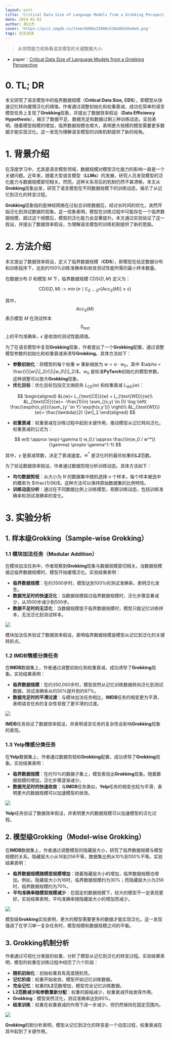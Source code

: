 ```yaml
---
layout: post
title: 'Critical Data Size of Language Models from a Grokking Perspective'
date: 2024-02-02
author: 郑之杰
cover: 'https://pic1.imgdb.cn/item/6800a23688c538a9b5d5e6eb.png'
tags: 论文阅读
---
```


> 从领悟能力视角看语言模型的关键数据大小.

- paper：[Critical Data Size of Language Models from a Grokking Perspective](https://arxiv.org/abs/2401.10463)

# 0. TL; DR
本文研究了语言模型中的临界数据规模（**Critical Data Size, CDS**），即模型从快速记忆转向缓慢泛化的阈值。作者通过调整初始化和权重衰减，成功在简单的语言模型任务上复现了**Grokking**现象，并提出了数据效率假设（**Data Efficiency Hypothesis**），揭示了数据不足、数据充足和数据过剩三种训练动态。实验表明，随着模型规模的增加，临界数据规模也增大，表明更大规模的模型需要更多数据才能实现泛化。这一发现为理解语言模型的训练机制提供了新的视角。

# 1. 背景介绍
在深度学习中，尤其是语言模型领域，数据规模对模型泛化能力的影响一直是一个关键问题。近年来，随着大型语言模型（**LLMs**）的发展，研究人员发现模型的泛化能力与数据规模密切相关。然而，这种关系背后的机制仍然不甚清晰。本文从**Grokking**现象出发，研究了语言模型在不同数据规模下的训练动态，揭示了从记忆到泛化的转变过程。

**Grokking**现象指的是神经网络在过拟合训练数据后，经过长时间的优化，突然开始泛化到测试数据的现象。这一现象表明，模型在训练过程中可能存在一个临界数据规模，超过这个规模后，模型的泛化能力会显著提升。本文通过实验验证了这一假设，并提出了数据效率假设，为理解语言模型的训练机制提供了新的思路。

# 2. 方法介绍

本文提出了数据效率假设，定义了临界数据规模（**CDS**），即模型在给定数据分布和训练程序下，达到约100%训练准确率和收敛测试性能所需的最小样本数量。

在数据分布 $D$ 和模型 $M$ 下，临界数据规模 $\text{CDS}(D,M)$ 定义为：

$$
\text{CDS}(D,M) := \min \{ n \mid \mathbb{E}_{S \sim D^n} [\text{Acc}_S(M)] \geq \epsilon \}
$$


其中，$$\text{Acc}_S(M)$$ 表示模型 $M$ 在测试样本 $$S_{\text{test}}$$ 上的平均准确率，$\epsilon$ 是收敛的测试性能阈值。

为了在语言模型中复现**Grokking**现象，作者提出了一个**Grokking**配置，通过调整模型参数的初始化和权重衰减来诱导**Grokking**。具体方法如下：

- **参数初始化**：将模型的每个权重 $w$ 重新缩放为 $w = \alpha \cdot w_0$，其中 $\alpha = \frac{\|\|w\|\|_2}{\|\|w_0\|\|_2}$，$w_0$ 是标准**PyTorch**初始化的模型参数。这种调整可以放大**Grokking**现象。
- **优化目标**：优化目标包括交叉熵损失 $L_{\text{CE}}(w)$ 和权重衰减 $L_{\text{WD}}(w)$：

$$
\begin{aligned}
 &L(w)= L_{\text{CE}}(w) + L_{\text{WD}}(w)\\
 &L_{\text{CE}}(w)= -\frac{1}{n} \sum_{(x,y) \in D} \log \left( \frac{\exp(h(x,y))}{\sum_{y' \in Y} \exp(h(x,y'))} \right)\\
 &L_{\text{WD}}(w)= \frac{\lambda}{2} \|w\|_2
\end{aligned}
$$


- **权重衰减**：权重衰减在训练过程中起到关键作用，推动模型从记忆转向泛化。权重衰减的公式为：

$$
w(t) \approx \exp(-\gamma t) w_0,t \approx \frac{\ln(w_0 / w^*)}{\gamma} \propto \gamma^{-1}
$$

其中，$\gamma$ 是衰减常数，决定了衰减速度。$w^*$ 是泛化时的最优权重的**L2**范数。

为了验证数据效率假设，作者通过数据剪枝分析训练动态。具体方法如下：
- **均匀数据剪枝**：从大小为 $N$ 的数据集中随机选择 $n$ 个样本，每个样本被选中的概率为 $\frac{1}{N}$。这种方法可以保持原始数据集的比例特性。
- **训练动态分析**：通过在不同数据比例上训练模型，观察训练动态，包括训练准确率和测试准确率的变化。

# 3. 实验分析

## 1. 样本级Grokking（Sample-wise Grokking）

### 1.1 模块加法任务（Modular Addition）

在模块加法任务中，作者观察到**Grokking**现象与数据规模密切相关。当数据规模接近临界数据规模时，模型开始缓慢泛化。实验结果表明：
- **临界数据规模**：在约3500步时，模型达到100%的测试准确率，表明泛化发生。
- **数据充足时的快速泛化**：当数据规模超过临界数据规模时，泛化步骤显著减少，从3500步减少到500步。
- **数据不足时的无泛化**：当数据规模低于临界数据规模时，模型只能记忆训练样本，无法泛化到测试样本。

![](https://pic1.imgdb.cn/item/6824077f58cb8da5c8f1119c.png)

模块加法任务验证了数据效率假设，表明临界数据规模是模型从记忆到泛化的关键转折点。

### 1.2 IMDB情感分类任务
在**IMDB**数据集上，作者通过调整初始化和权重衰减，成功诱导了**Grokking**现象。实验结果表明：
- **临界数据规模**：在约350,000步时，模型突然从记忆训练数据转向泛化到测试数据，测试准确率从约50%提升到约87%。
- **数据充足时的平滑过渡**：与模块加法任务相比，**IMDB**任务的相变更为平滑，表明语言任务的复杂性导致了更平滑的过渡。

![](https://pic1.imgdb.cn/item/682407da58cb8da5c8f1133c.png)

**IMDB**任务验证了数据效率假设，并表明语言任务的复杂性会影响**Grokking**现象的表现。

### 1.3 Yelp情感分类任务
在**Yelp**数据集上，作者通过数据剪枝和**Grokking**配置，成功诱导了**Grokking**现象。实验结果表明：
- **临界数据规模**：在约10%的数据子集上，模型表现出**Grokking**现象。随着数据规模的增加，泛化步骤逐渐减少。
- **数据充足时的快速收敛**：与**IMDB**任务类似，**Yelp**任务的相变也较为平滑，表明更大的数据规模可以加速模型的收敛。

![](https://pic1.imgdb.cn/item/6824080f58cb8da5c8f11464.png)

**Yelp**任务验证了数据效率假设，并表明更大的数据规模可以加速模型的泛化过程。

## 2. 模型级Grokking（Model-wise Grokking）

在**IMDB**数据集上，作者通过调整模型的隐藏层大小，研究了临界数据规模与模型规模的关系。隐藏层大小从16到256不等，数据集比例从10%到100%不等。实验结果表明：
- **临界数据规模随模型规模增加**：随着隐藏层大小的增加，临界数据规模也增加。例如，隐藏层大小为16时，临界数据规模约为30%；而隐藏层大小为256时，临界数据规模约为70%。
- **平均准确率随模型规模减少**：在固定的数据规模下，较大的模型不一定表现更好。实验结果表明，平均准确率随隐藏层大小的增加而减少。

![](https://pic1.imgdb.cn/item/6824086858cb8da5c8f1159e.png)

模型级**Grokking**实验表明，更大的模型需要更多的数据才能实现泛化。这一发现强调了在学习单一复杂任务时，模型规模和数据规模之间的平衡。

## 3. Grokking机制分析
作者通过可视化分类层的权重，分析了模型从记忆到泛化的转变过程。实验结果表明，模型的权重在训练过程中经历了六个阶段：
- **随机初始化**：初始权重具有高度随机性。
- **记忆阶段**：权重开始收敛，模型开始记忆训练数据。
- **完全记忆**：权重的**L2**范数增加，模型完全记忆训练数据。
- **L2范数减少和参数重新分配**：权重的振幅减少，权重衰减开始发挥作用。
- **Grokking**：模型突然泛化，测试准确率达到85%。
- **结束训练**：权重在权重衰减的作用下进一步减少，但仍然保持在固定范围内。

![](https://pic1.imgdb.cn/item/682408ad58cb8da5c8f116a0.png)

**Grokking**机制分析表明，模型从记忆到泛化的转变是一个动态过程，权重衰减在其中起到了关键作用。
